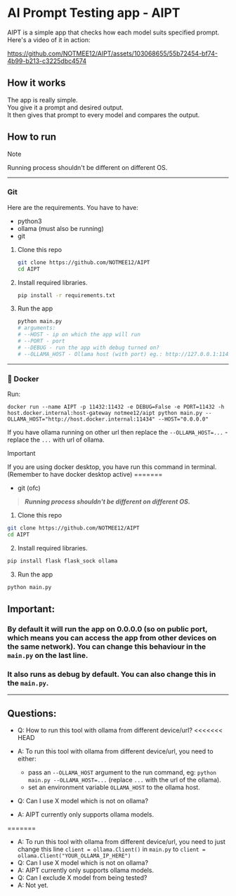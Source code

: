 # AI Prompt Testing app - AIPT
AIPT is a simple app that checks how each model suits specified prompt.  
Here's a video of it in action:  

https://github.com/NOTMEE12/AIPT/assets/103068655/55b72454-bf74-4b99-b213-c3225dbc4574

## How it works
The app is really simple.  
You give it a prompt and desired output.   
It then gives that prompt to every model and compares the output.  

## How to run

> [!NOTE]  
> Running process shouldn't be different on different OS.

---

###  Git

Here are the requirements.
You have to have:
- python3
- ollama (must also be running)
- git

1. Clone this repo
   ```sh
   git clone https://github.com/NOTMEE12/AIPT
   cd AIPT
   ```
2. Install required libraries.
   ```sh
   pip install -r requirements.txt
   ```

3. Run the app
   ```sh
   python main.py
   # arguments:
   # --HOST - ip on which the app will run
   # --PORT - port
   # --DEBUG - run the app with debug turned on?
   # --OLLAMA_HOST - Ollama host (with port) eg.: http://127.0.0.1:11434
   ```
---

### 🐳 Docker

Run:
```shell
docker run --name AIPT -p 11432:11432 -e DEBUG=False -e PORT=11432 -h host.docker.internal:host-gateway notmee12/aipt python main.py --OLLAMA_HOST="http://host.docker.internal:11434" --HOST="0.0.0.0"
```
If you have ollama running on other url then replace the `--OLLAMA_HOST=...` - replace the `...` with url of ollama.


> [!IMPORTANT]  
> If you are using docker desktop, you have run this command in terminal. (Remember to have docker desktop active)
=======
- git (ofc)

> _**Running process shouldn't be different on different OS.**_

1. Clone this repo
```sh
git clone https://github.com/NOTMEE12/AIPT
cd AIPT
```
2. Install required libraries.
```sh
pip install flask flask_sock ollama
```

3. Run the app
```sh
python main.py
```

## Important:
### By default it will run the app on 0.0.0.0 (so on public port, which means you can access the app from other devices on the same network). You can change this behaviour in the `main.py` on the last line.  
### It also runs as debug by default. You can also change this in the `main.py`.

---

## Questions:
- Q: How to run this tool with ollama from different device/url?
<<<<<<< HEAD
- A: To run this tool with ollama from different device/url, you need to either:
  - pass an `--OLLAMA_HOST` argument to the run command,
    eg: `python main.py --OLLAMA_HOST=...` (replace `...` with the url of the ollama).
  - set an environment variable `OLLAMA_HOST` to the ollama host.

- Q: Can I use X model which is not on ollama?
- A: AIPT currently only supports ollama models.  

=======
- A: To run this tool with ollama from different device/url, you need to just change this line `client = ollama.Client()` in `main.py` to `client = ollama.Client("YOUR_OLLAMA_IP_HERE")`
- Q: Can I use X model which is not on ollama?
- A: AIPT currently only supports ollama models.
- Q: Can I exclude X model from being tested?
- A: Not yet.
